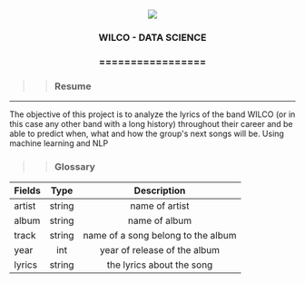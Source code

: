 
<h1 align="center">

<img src="https://img.shields.io/static/v1?label=WILCO%20PYTHON%20POR&message=Bates&color=7159c1&style=flat-square&logo=ghost"/>

<h3> <p align="center">WILCO - DATA SCIENCE</p> </h3>

<h3> <p align="center"> ================= </p> </h3>

>> <h3> Resume </h3>
-----
<p> The objective of this project is to analyze the lyrics of the band WILCO (or in this case any other band with a long history) throughout their career and be able to predict when, what and how the group's next songs will be. Using machine learning and NLP </p>



>> <h3> Glossary </h3>

Fields	                                                  | Type  	  |    Description                              |
----------------------------------------------------------|:---------:|:-------------------------------------------:|
artist                            						  |string     | name of artist                               |
album                                                     |string     | name of album                                |
track													  |string     | name of a song belong to the album           |
year													  |int        | year of release of the album                 |
lyrics													  |string     | the lyrics about the song                    |


